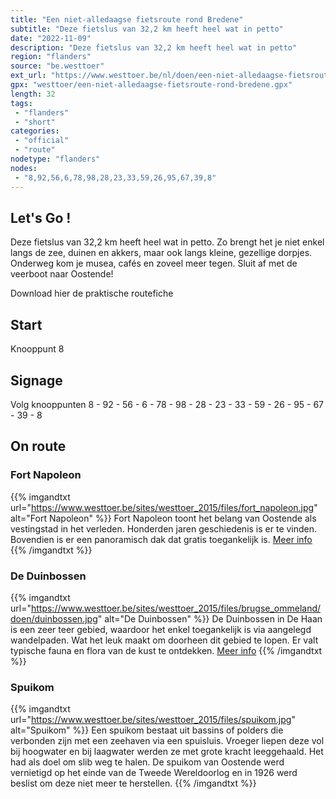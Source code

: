 ```yaml
---
title: "Een niet-alledaagse fietsroute rond Bredene"
subtitle: "Deze fietslus van 32,2 km heeft heel wat in petto"
date: "2022-11-09"
description: "Deze fietslus van 32,2 km heeft heel wat in petto"
region: "flanders"
source: "be.westtoer"
ext_url: "https://www.westtoer.be/nl/doen/een-niet-alledaagse-fietsroute-rond-bredene"
gpx: "westtoer/een-niet-alledaagse-fietsroute-rond-bredene.gpx"
length: 32
tags:
 - "flanders"
 - "short"
categories:
 - "official"
 - "route"
nodetype: "flanders"
nodes:
 - "8,92,56,6,78,98,28,23,33,59,26,95,67,39,8"
---
```


## Let's Go ! 

Deze fietslus van 32,2 km heeft heel wat in petto. Zo brengt het je niet enkel langs de zee, duinen en akkers, maar ook langs kleine, gezellige dorpjes. Onderweg kom je musea, cafés en zoveel meer tegen. Sluit af met de veerboot naar Oostende!

Download hier de praktische routefiche

## Start

Knooppunt 8

## Signage

Volg knooppunten 8 - 92 - 56 - 6 - 78 - 98 - 28 - 23 - 33 - 59 - 26 - 95 - 67 - 39 - 8

## On route

### Fort Napoleon

{{% imgandtxt url="https://www.westtoer.be/sites/westtoer_2015/files/fort_napoleon.jpg" alt="Fort Napoleon" %}}
Fort Napoleon toont het belang van Oostende als vestingstad in het verleden. Honderden jaren geschiedenis is er te vinden. Bovendien is er een panoramisch dak dat gratis toegankelijk is. [Meer info](https://www.westtoer.be/nl/doen/fort-napoleon)
{{% /imgandtxt %}}

### De Duinbossen

{{% imgandtxt url="https://www.westtoer.be/sites/westtoer_2015/files/brugse_ommeland/doen/duinbossen.jpg" alt="De Duinbossen" %}}
De Duinbossen in De Haan is een zeer teer gebied, waardoor het enkel toegankelijk is via aangelegd wandelpaden. Wat het leuk maakt om doorheen dit gebied te lopen. Er valt typische fauna en flora van de kust te ontdekken. [Meer info](https://www.westtoer.be/nl/doen/duinbossen)
{{% /imgandtxt %}}

### Spuikom

{{% imgandtxt url="https://www.westtoer.be/sites/westtoer_2015/files/spuikom.jpg" alt="Spuikom" %}}
Een spuikom bestaat uit bassins of polders die verbonden zijn met een zeehaven via een spuisluis. Vroeger liepen deze vol bij hoogwater en bij laagwater werden ze met grote kracht leeggehaald. Het had als doel om slib weg te halen. De spuikom van Oostende werd vernietigd op het einde van de Tweede Wereldoorlog en in 1926 werd beslist om deze niet meer te herstellen.
{{% /imgandtxt %}}


